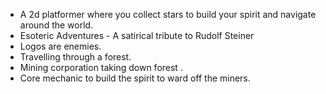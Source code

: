 - A 2d platformer where you collect stars to build your spirit and navigate around the world. 
- Esoteric Adventures - A satirical tribute to Rudolf Steiner 
- Logos are enemies.
- Travelling through a forest.
- Mining corporation taking down forest .
- Core mechanic to build the spirit to ward off the miners.

